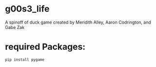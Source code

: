 # g00s3_life
A spinoff of duck game created by Meridith Alley, Aaron Codrington, and Gabe Zak



# required Packages:
~~~
pip install pygame

~~~